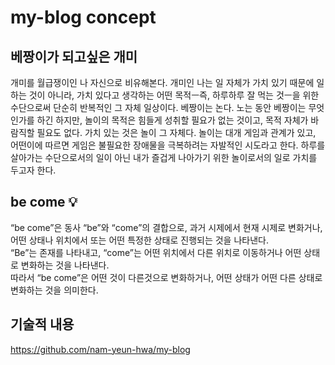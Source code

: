 # my-blog concept

## 베짱이가 되고싶은 개미
개미를 월급쟁이인 나 자신으로 비유해본다. 개미인 나는 일 자체가 가치 있기 때문에 일하는 것이 아니라, 가치 있다고 생각하는 어떤 목적ㅡ즉, 하루하루 잘 먹는 것ㅡ을 위한 수단으로써 단순히 반복적인 그 자체 일상이다. 
베짱이는 논다. 노는 동안 베짱이는 무엇인가를 하긴 하지만, 놀이의 목적은 힘들게 성취할 필요가 없는 것이고, 목적 자체가 바람직할 필요도 없다. 가치 있는 것은 놀이 그 자체다. 놀이는 대개 게임과 관계가 있고, 어떤이에 따르면 게임은 불필요한 장애물을 극복하려는 자발적인 시도라고 한다.
하루를 살아가는 수단으로서의 일이 아닌 내가 즐겁게 나아가기 위한 놀이로서의 일로 가치를 두고자 한다.

## be come 💡
“be come”은 동사 “be”와 “come”의 결합으로, 과거 시제에서 현재 시제로 변화거나, 어떤 상태나 위치에서 또는 어떤 특정한 상태로 진행되는 것을 나타낸다. </br>
“Be”는 존재를 나타내고, “come”는 어떤 위치에서 다른 위치로 이동하거나 어떤 상태로 변화하는 것을 나타낸다. </br>
따라서 “be come”은 어떤 것이 다른것으로 변화하거나, 어떤 상태가 어떤 다른 상태로 변화하는 것을 의미한다.


## 기술적 내용
https://github.com/nam-yeun-hwa/my-blog
